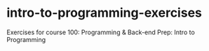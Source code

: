 # intro-to-programming-exercises
Exercises for course 100: Programming &amp; Back-end Prep: Intro to Programming
